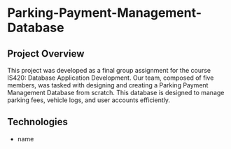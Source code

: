 # Parking-Payment-Management-Database

## Project Overview
This project was developed as a final group assignment for the course IS420: Database Application Development. Our team, composed of five members, was tasked with designing and creating a Parking Payment Management Database from scratch. This database is designed to manage parking fees, vehicle logs, and user accounts efficiently.

## Technologies
* name
